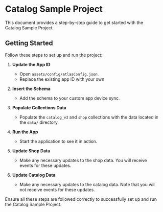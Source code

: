 # Catalog Sample Project

This document provides a step-by-step guide to get started with the Catalog Sample Project.

## Getting Started

Follow these steps to set up and run the project:

1. **Update the App ID**
   - Open `assets/config/atlasConfig.json`.
   - Replace the existing app ID with your own.

2. **Insert the Schema**
   - Add the schema to your custom app device sync.

3. **Populate Collections Data**
   - Populate the `catalog_v3` and `shop` collections with the data located in the `data/` directory.

4. **Run the App**
   - Start the application to see it in action.

5. **Update Shop Data**
   - Make any necessary updates to the shop data. You will receive events for these updates.

6. **Update Catalog Data**
   - Make any necessary updates to the catalog data. Note that you will not receive events for these updates.

Ensure all these steps are followed correctly to successfully set up and run the Catalog Sample Project.
